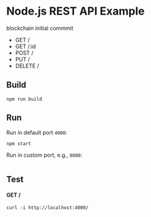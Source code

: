 # Node.js REST API Example

blockchain initial commmit
* GET /
* GET /:id
* POST /
* PUT /
* DELETE /

## Build

```
npm run build
```

## Run

Run in default port `4000`:
```
npm start 
```

Run in custom port, e.g., `8080`:
```
```

## Test

#### GET /

```
curl -i http://localhost:4000/

